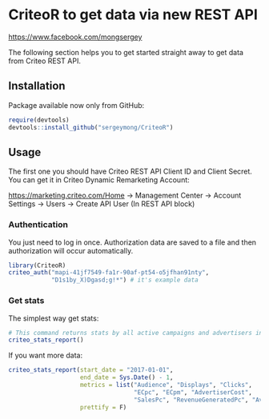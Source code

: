 CriteoR to get data via new REST API
================
<https://www.facebook.com/mongsergey>

<!-- README.md is generated from README.Rmd. Please edit that file -->

The following section helps you to get started straight away to get data
from Criteo REST API.

## Installation

Package available now only from GitHub:

``` r
require(devtools)
devtools::install_github("sergeymong/CriteoR")
```

## Usage

The first one you should have Criteo REST API Client ID and Client
Secret. You can get it in Criteo Dynamic Remarketing Account:

<https://marketing.criteo.com/Home> -\> Management Center -\> Account
Settings -\> Users -\> Create API User (In REST API block)

### Authentication

You just need to log in once. Authorization data are saved to a file and
then authorization will occur automatically.

``` r
library(CriteoR)
criteo_auth("mapi-41jf7549-fa1r-90af-pt54-o5jfhan91nty",
            "D1s1by_X)Dgasd;g!*") # it's example data
```

### Get stats

The simplest way get
stats:

``` r
# This command returns stats by all active campaigns and advertisers in your account for yesterday
criteo_stats_report()
```

If you want more data:

``` r
criteo_stats_report(start_date = "2017-01-01", 
                    end_date = Sys.Date() - 1,
                    metrics = list("Audience", "Displays", "Clicks", 
                                   "ECpc", "ECpm", "AdvertiserCost", 
                                   "SalesPc", "RevenueGeneratedPc", "AverageCart"),
                    prettify = F)
```
